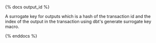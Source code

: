 {% docs output_id %}

A surrogate key for outputs which is a hash of the transaction id and the index of the output in the transaction using dbt's generate surrogate key macro.

{% enddocs %}
